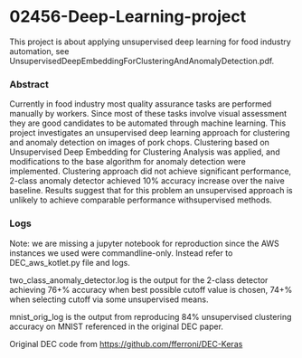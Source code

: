 # 02456-Deep-Learning-project

This project is about applying unsupervised deep learning for food industry automation, see UnsupervisedDeepEmbeddingForClusteringAndAnomalyDetection.pdf.

### Abstract
Currently in food industry most quality assurance tasks are performed manually by workers.  Since most of these tasks involve  visual  assessment  they  are  good  candidates  to  be automated  through  machine  learning.   This  project  investigates an unsupervised deep learning approach for clustering and anomaly detection on images of pork chops.  Clustering based on Unsupervised Deep Embedding for Clustering Analysis was applied, and modifications to the base algorithm for anomaly detection were implemented.   Clustering approach did  not  achieve  significant  performance,  2-class  anomaly detector achieved 10% accuracy increase over the naive baseline.   Results suggest that for this problem an unsupervised approach is unlikely to achieve comparable performance withsupervised methods.



### Logs

Note: we are missing a jupyter notebook for reproduction since the AWS instances we used were commandline-only. Instead refer to DEC_aws_kotlet.py file and logs.

two_class_anomaly_detector.log is the output for the 2-class detector achieving 76+% accuracy when best possible cutoff value is chosen, 74+% when selecting cutoff via some unsupervised means.

mnist_orig_log is the output from reproducing 84% unsupervised clustering accuracy on MNIST referenced in the original DEC paper.

Original DEC code from https://github.com/fferroni/DEC-Keras

